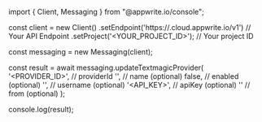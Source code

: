 import { Client, Messaging } from "@appwrite.io/console";

const client = new Client()
    .setEndpoint('https://<REGION>.cloud.appwrite.io/v1') // Your API Endpoint
    .setProject('<YOUR_PROJECT_ID>'); // Your project ID

const messaging = new Messaging(client);

const result = await messaging.updateTextmagicProvider(
    '<PROVIDER_ID>', // providerId
    '<NAME>', // name (optional)
    false, // enabled (optional)
    '<USERNAME>', // username (optional)
    '<API_KEY>', // apiKey (optional)
    '<FROM>' // from (optional)
);

console.log(result);
